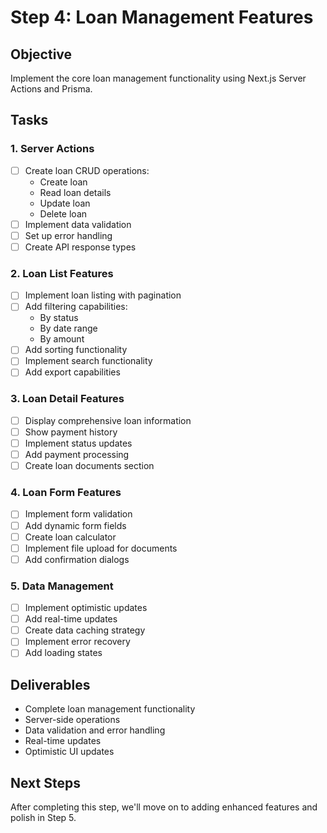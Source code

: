 # Step 4: Loan Management Features

## Objective
Implement the core loan management functionality using Next.js Server Actions and Prisma.

## Tasks

### 1. Server Actions
- [ ] Create loan CRUD operations:
  - Create loan
  - Read loan details
  - Update loan
  - Delete loan
- [ ] Implement data validation
- [ ] Set up error handling
- [ ] Create API response types

### 2. Loan List Features
- [ ] Implement loan listing with pagination
- [ ] Add filtering capabilities:
  - By status
  - By date range
  - By amount
- [ ] Add sorting functionality
- [ ] Implement search functionality
- [ ] Add export capabilities

### 3. Loan Detail Features
- [ ] Display comprehensive loan information
- [ ] Show payment history
- [ ] Implement status updates
- [ ] Add payment processing
- [ ] Create loan documents section

### 4. Loan Form Features
- [ ] Implement form validation
- [ ] Add dynamic form fields
- [ ] Create loan calculator
- [ ] Implement file upload for documents
- [ ] Add confirmation dialogs

### 5. Data Management
- [ ] Implement optimistic updates
- [ ] Add real-time updates
- [ ] Create data caching strategy
- [ ] Implement error recovery
- [ ] Add loading states

## Deliverables
- Complete loan management functionality
- Server-side operations
- Data validation and error handling
- Real-time updates
- Optimistic UI updates

## Next Steps
After completing this step, we'll move on to adding enhanced features and polish in Step 5. 